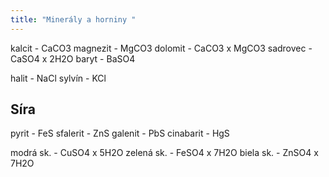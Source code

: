 ```yaml
---
title: "Minerály a horniny "
---
```



kalcit - CaCO3
magnezit - MgCO3
dolomit - CaCO3 x MgCO3
sadrovec - CaSO4 x 2H2O
baryt - BaSO4

halit - NaCl
sylvín - KCl

## Síra
pyrit - FeS
sfalerit - ZnS
galenit - PbS
cinabarit - HgS

modrá sk. - CuSO4 x 5H2O
zelená sk. - FeSO4 x 7H2O
biela sk. - ZnSO4 x 7H2O

